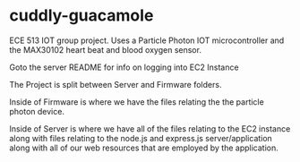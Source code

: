 # cuddly-guacamole
ECE 513 IOT group project. Uses a Particle Photon IOT microcontroller and the MAX30102 heart beat and blood oxygen sensor.


Goto the server README for info on logging into EC2 Instance


The Project is split between Server and Firmware folders.

Inside of Firmware is where we have the files relating the the particle photon device.

Inside of Server is where we have all of the files relating to the EC2 instance along with files relating to the 
node.js and express.js server/application along with all of our web resources that are employed by the application. 
